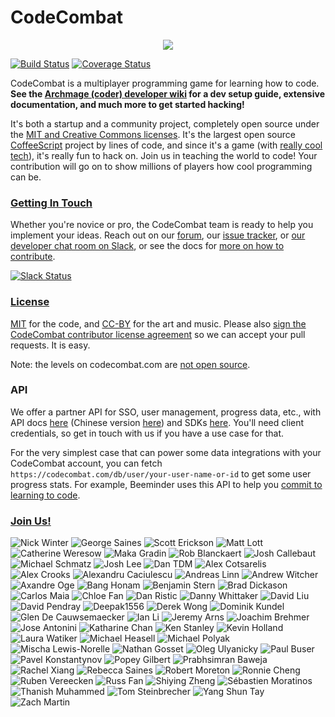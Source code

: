 # CodeCombat

<div style="text-align:center">
  <a href="http://codecombat.com/">
    <img src ="https://files.codecombat.com/wiki-images/readme_00.png" />
  </a>
</div>

[![Build Status](https://github.com/codecombat/codecombat/actions/workflows/node.js.yml/badge.svg)](https://github.com/codecombat/codecombat/actions)
[![Coverage Status](https://coveralls.io/repos/github/codecombat/codecombat/badge.svg)](https://coveralls.io/github/codecombat/codecombat)

CodeCombat is a multiplayer programming game for learning how to code.
**See the [Archmage (coder) developer wiki](../../wiki/Archmage-Home) for a dev
setup guide, extensive documentation, and much more to get started hacking!**

It's both a startup and a community project, completely open source under the
[MIT and Creative Commons licenses](http://codecombat.com/legal). It's the
largest open source [CoffeeScript](http://coffeescript.org/) project by lines of
code, and since it's a game (with [really cool tech](../../wiki/Third-party-software-and-services)),
it's really fun to hack on. Join us in teaching the world to code! Your
contribution will go on to show millions of players how cool programming can be.

### [Getting In Touch](../../wiki/Developer-organization)

Whether you're novice or pro, the CodeCombat team is ready to help you implement
your ideas. Reach out on our [forum](http://discourse.codecombat.com), our
[issue tracker](../../issues), or
[our developer chat room on Slack](https://coco-slack-invite.herokuapp.com/), or
see the docs for [more on how to contribute](../../wiki/Developer-organization).

[![Slack Status](https://coco-slack-invite.herokuapp.com/badge.svg)](https://coco-slack-invite.herokuapp.com/)

### [License](LICENSE)

[MIT](LICENSE) for the code, and [CC-BY](http://codecombat.com/legal) for the
art and music. Please also
[sign the CodeCombat contributor license agreement](http://codecombat.com/cla)
so we can accept your pull requests. It is easy.

Note: the levels on codecombat.com are [not open source](LICENSE-LEVELS.md).

### API

We offer a partner API for SSO, user management, progress data, etc., with API docs [here](https://codecombat.mintlify.app/introduction) (Chinese version [here](https://koudashijie.com/api-docs)) and SDKs [here](https://github.com/codecombat/codecombat-api). You'll need client credentials, so get in touch with us if you have a use case for that.

For the very simplest case that can power some data integrations with your CodeCombat account, you can fetch `https://codecombat.com/db/user/your-user-name-or-id` to get some user progress stats. For example, Beeminder uses this API to help you [commit to learning to code](https://www.beeminder.com/codecombat).

### [Join Us!](http://blog.codecombat.com/why-you-should-open-source-your-startup)

![Nick Winter](https://files.codecombat.com/wiki-images/avatars/Nick%20Winter/nick-avatar.png "Nick Winter")
![George Saines](https://files.codecombat.com/wiki-images/avatars/George%20Saines/george_small.png "George Saines")
![Scott Erickson](https://files.codecombat.com/wiki-images/avatars/Scott%20Erickson/scott-avatar.png "Scott Erickson")
![Matt Lott](https://files.codecombat.com/wiki-images/avatars/Matt%20Lott/matt-avatar.png "Matt Lott")
![Catherine Weresow](https://files.codecombat.com/wiki-images/avatars/Cat+Weresow/cat_sync.png "Catherine Weresow")
![Maka Gradin](https://files.codecombat.com/wiki-images/avatars/Maka%20Gradin/maka_gradin_100.png "Maka Gradin")
![Rob Blanckaert](https://files.codecombat.com/wiki-images/avatars/Rob%20Blanckaert/rob_blanckaert_100.png "Rob Blanckaert")
![Josh Callebaut](https://files.codecombat.com/wiki-images/avatars/Josh%20Callebaut/josh_callebaut_100.png "Josh Callebaut")
![Michael Schmatz](https://files.codecombat.com/wiki-images/avatars/Michael%20Schmatz/michael_small.png "Michael Schmatz")
![Josh Lee](https://files.codecombat.com/wiki-images/avatars/Josh%20Lee/josh_small.png "Josh Lee")
![Dan TDM](https://files.codecombat.com/wiki-images/avatars/Dan_TDM/dan_tdm_100.png "Dan TDM")
![Alex Cotsarelis](https://files.codecombat.com/wiki-images/avatars/Alex%20Cotsarelis/alex_100.png "Alex Cotsarelis")
![Alex Crooks](https://files.codecombat.com/wiki-images/avatars/Alex%20Crooks/alex_100.png "Alex Crooks")
![Alexandru Caciulescu](https://files.codecombat.com/wiki-images/avatars/Alexandru%20Caciulescu/alexandru_100.png "Alexandru Caciulescu")
![Andreas Linn](https://files.codecombat.com/wiki-images/avatars/Andreas%20Linn/andreas_100.png "Andreas Linn")
![Andrew Witcher](https://files.codecombat.com/wiki-images/avatars/Andrew%20Witcher/andrew_100.png "Andrew Witcher")
![Axandre Oge](https://files.codecombat.com/wiki-images/avatars/Axandre%20Oge/axandre_100.png "Axandre Oge")
![Bang Honam](https://files.codecombat.com/wiki-images/avatars/Bang%20Honam/bang_100.png "Bang Honam")
![Benjamin Stern](https://files.codecombat.com/wiki-images/avatars/Benjamin%20Stern/benjamin_100.png "Benjamin Stern")
![Brad Dickason](https://files.codecombat.com/wiki-images/avatars/Brad%20Dickason/brad_100.png "Brad Dickason")
![Carlos Maia](https://files.codecombat.com/wiki-images/avatars/Carlos%20Maia/carlos_maia_100.png "Carlos Maia")
![Chloe Fan](https://files.codecombat.com/wiki-images/avatars/Chloe%20Fan/chloe_100.png "Chloe Fan")
![Dan Ristic](https://files.codecombat.com/wiki-images/avatars/Dan%20Ristic/dan_100.png "Dan Ristic")
![Danny Whittaker](https://files.codecombat.com/wiki-images/avatars/Danny%20Whittaker/danny_100.png "Danny Whittaker")
![David Liu](https://files.codecombat.com/wiki-images/avatars/David%20Liu/david_liu_100.png "David Liu")
![David Pendray](https://files.codecombat.com/wiki-images/avatars/David%20Pendray/david_100.png "David Pendray")
![Deepak1556](https://files.codecombat.com/wiki-images/avatars/Deepak1556/deepak_100.png "Deepak1556")
![Derek Wong](https://files.codecombat.com/wiki-images/avatars/Derek%20Wong/derek_100.png "Derek Wong")
![Dominik Kundel](https://files.codecombat.com/wiki-images/avatars/Dominik%20Kundel/dominik_k_100.png "Dominik Kundel")
![Glen De Cauwsemaecker](https://files.codecombat.com/wiki-images/avatars/Glen%20de%20Cauwsemaecker/glen_100.png "Glen De Cauwsemaecker")
![Ian Li](https://files.codecombat.com/wiki-images/avatars/Ian%20Li/ian_100.png "Ian Li")
![Jeremy Arns](https://files.codecombat.com/wiki-images/avatars/Jeremy%20Arns/jeremy_100.png "Jeremy Arns")
![Joachim Brehmer](https://files.codecombat.com/wiki-images/avatars/Joachim%20Brehmer/joachim_100.png "Joachim Brehmer")
![Jose Antonini](https://files.codecombat.com/wiki-images/avatars/Jose%20Antonini/jose_antonini_100.png "Jose Antonini")
![Katharine Chan](https://files.codecombat.com/wiki-images/avatars/Katharine%20Chan/katharine_100.png "Katharine Chan")
![Ken Stanley](https://files.codecombat.com/wiki-images/avatars/Ken%20Stanley/ken_100.png "Ken Stanley")
![Kevin Holland](https://files.codecombat.com/wiki-images/avatars/Kevin%20Holland/kevin_100.png "Kevin Holland")
![Laura Watiker](https://files.codecombat.com/wiki-images/avatars/Laura%20Watiker/laura_100.png "Laura Watiker")
![Michael Heasell](https://files.codecombat.com/wiki-images/avatars/Michael%20Heasell/michael_100.png "Michael Heasell")
![Michael Polyak](https://files.codecombat.com/wiki-images/avatars/Michael%20Polyak/michael_100.png "Michael Polyak")
![Mischa Lewis-Norelle](https://files.codecombat.com/wiki-images/avatars/Mischa%20Lewis-Norelle/mischa_100.png "Mischa Lewis-Norelle")
![Nathan Gosset](https://files.codecombat.com/wiki-images/avatars/Nathan%20Gosset/nathan_100.png "Nathan Gosset")
![Oleg Ulyanicky](https://files.codecombat.com/wiki-images/avatars/Oleg%20Ulyanickiy/oleg_100.png "Oleg Ulyanicky")
![Paul Buser](https://files.codecombat.com/wiki-images/avatars/Paul%20Buser/paul_100.png "Paul Buser")
![Pavel Konstantynov](https://files.codecombat.com/wiki-images/avatars/Pavel%20Konstantinov/pavel_100.png "Pavel Konstantynov")
![Popey Gilbert](https://files.codecombat.com/wiki-images/avatars/Popey%20Gilbert/popey_100.png "Popey Gilbert")
![Prabhsimran Baweja](https://files.codecombat.com/wiki-images/avatars/Prabhsimran%20Baweja/prabhsimran_100.png "Prabhsimran Baweja")
![Rachel Xiang](https://files.codecombat.com/wiki-images/avatars/Rachel%20Xiang/rachel_100.png "Rachel Xiang")
![Rebecca Saines](https://files.codecombat.com/wiki-images/avatars/Rebecca%20Saines/rebecca_100.png "Rebecca Saines")
![Robert Moreton](https://files.codecombat.com/wiki-images/avatars/Robert%20Moreton/robert_100.png "Robert Moreton")
![Ronnie Cheng](https://files.codecombat.com/wiki-images/avatars/Ronnie%20Cheng/ronnie_100.png "Ronnie Cheng")
![Ruben Vereecken](https://files.codecombat.com/wiki-images/avatars/Ruben%20Vereecken/ruben_100.png "Ruben Vereecken")
![Russ Fan](https://files.codecombat.com/wiki-images/avatars/Russ%20Fan/russ_100.png "Russ Fan")
![Shiying Zheng](https://files.codecombat.com/wiki-images/avatars/Shying%20Zheng/shiyeng_100.png "Shiying Zheng")
![Sébastien Moratinos](https://files.codecombat.com/wiki-images/avatars/Tom%20Steinbrecher/tom_100.png "Sébastien Moratinos")
![Thanish Muhammed](https://files.codecombat.com/wiki-images/avatars/Thanish%20Muhammed/thanish_100.png "Thanish Muhammed")
![Tom Steinbrecher](https://files.codecombat.com/wiki-images/avatars/Tom%20Steinbrecher/tom_100.png "Tom Steinbrecher")
![Yang Shun Tay](https://files.codecombat.com/wiki-images/avatars/Yang%20Shun%20Tay/yang_shun_tay_100.png "Yang Shun Tay")
![Zach Martin](https://files.codecombat.com/wiki-images/avatars/Zach%20Martin/zack_100.png "Zach Martin")
